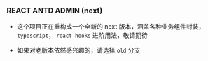 ### REACT ANTD ADMIN (next)

- 这个项目正在重构成一个全新的 next 版本，涵盖各种业务组件封装，`typescript`， `react-hooks` 进阶用法，敬请期待 

- 如果对老版本依然感兴趣的，请选择 `old` 分支